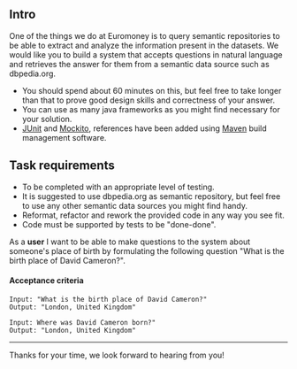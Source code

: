## Intro

One of the things we do at Euromoney is to query semantic repositories to be able to extract and analyze the information present in the datasets.
We would like you to build a system that accepts questions in natural language and retrieves the answer for them from a semantic data source such as dbpedia.org.

- You should spend about 60 minutes on this, but feel free to take longer than that to prove good design skills and correctness of your answer.
- You can use as many java frameworks as you might find necessary for your solution.
- [JUnit](http://www.junit.org/) and [Mockito](http://mockito.org/), references have been added using [Maven](http://maven.apache.org/) build management software.

## Task requirements

- To be completed with an appropriate level of testing.
- It is suggested to use dbpedia.org as semantic repository, but feel free to use any other semantic data sources you might find handy.
- Reformat, refactor and rework the provided code in any way you see fit.
- Code must be supported by tests to be "done-done".


As a **user**
I want to be able to make questions to the system about someone's place of birth
by formulating the following question "What is the birth place of David Cameron?".
	
#### Acceptance criteria
	Input: "What is the birth place of David Cameron?"
	Output: "London, United Kingdom"

	Input: Where was David Cameron born?"
	Output: "London, United Kingdom"

---

Thanks for your time, we look forward to hearing from you!
